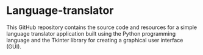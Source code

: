 # Language-translator
This GitHub repository contains the source code and resources for a simple language translator application built using the Python programming language and the Tkinter library for creating a graphical user interface (GUI).
